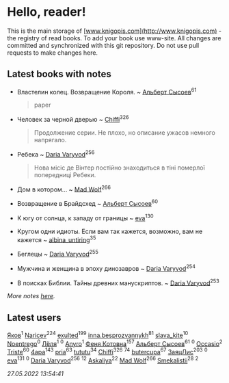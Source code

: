 # Hello, reader!
This is the main storage of [www.knigopis.com](http://www.knigopis.com) - the registry of read books.
To add your book use www-site. All changes are committed and synchronized with this git repository.
Do not use pull requests to make changes here.


## Latest books with notes
* Властелин колец. Возвращение Короля. ~ [Альберт Сысоев](users/474/47446642-vkontakte)<sup>61</sup>
    > paper

* Человек за черной дверью ~ [Chiffi](users/105/105831994080785626680-google)<sup>326</sup>
    > Продолжение серии. Не плохо, но описание ужасов немного напрягало.

* Ребека ~ [Daria Varyvod](users/829/829893410524253-facebook)<sup>256</sup>
    > Нова місіс де Вінтер постійно знаходиться в тіні померлої попередниці Ребеки.

* Дом в котором... ~ [Mad Wolf](users/947/94738840-vkontakte)<sup>266</sup>

* Возвращение в Брайдсхед ~ [Альберт Сысоев](users/474/47446642-vkontakte)<sup>60</sup>

* К югу от солнца, к западу от границы ~ [eva](users/111/111656270551033014778-google)<sup>130</sup>

* Кругом одни идиоты. Если вам так кажется, возможно, вам не кажется ~ [albina_untiring](users/257/2579695-vkontakte)<sup>35</sup>

* Беглецы ~ [Daria Varyvod](users/829/829893410524253-facebook)<sup>255</sup>

* Мужчина и женщина в эпоху динозавров ~ [Daria Varyvod](users/829/829893410524253-facebook)<sup>254</sup>

* В поисках Библии. Тайны древних манускриптов. ~ [Daria Varyvod](users/829/829893410524253-facebook)<sup>253</sup>


_More notes [here](latest_books_with_notes.md)._


## Latest users
[Яков](users/105/105550558690336621150-google)<sup>1</sup> 
[Naricev](users/107/107090515204537133928-google)<sup>224</sup> 
[exulted](users/100/100599204551896265722-google)<sup>199</sup> 
[inna.besprozvannykh](users/733/73323849-yandex)<sup>81</sup> 
[slava_kite](users/134/134671934-vkontakte)<sup>10</sup> 
[Noentrego](users/117/117044164287670732330-google)<sup>0</sup> 
[Лёля](users/116/116548990352210245412-google)<sup>1</sup> 
[](users/100/1001822779-yandex)<sup>0</sup> 
[Anyro](users/114/114881333859552166326-google)<sup>1</sup> 
[Феня Котовна](users/109/109746193906459706720-google)<sup>157</sup> 
[Альберт Сысоев](users/474/47446642-vkontakte)<sup>61</sup> 
[](users/100/100097069456712612136-google)<sup>0</sup> 
[Occasio](users/114/114033154327786537076-google)<sup>2</sup> 
[Triste](users/517/5175580462988229760-mailru)<sup>60</sup> 
[4apa](users/117/117392596378069249667-google)<sup>143</sup> 
[pria](users/128/128917939-vkontakte)<sup>63</sup> 
[tututu](users/135/135685382-vkontakte)<sup>34</sup> 
[Chiffi](users/105/105831994080785626680-google)<sup>326</sup> 
[](users/153/1537586159620888-facebook)<sup>74</sup> 
[butercupa](users/193/193697993-vkontakte)<sup>67</sup> 
[ЗаяцЛис](users/112/112388384595246311466-google)<sup>203</sup> 
[](users/590/590481280-vkontakte)<sup>0</sup> 
[eva](users/111/111656270551033014778-google)<sup>131</sup> 
[](users/108/108468706061728554377-google)<sup>0</sup> 
[Daria Varyvod](users/829/829893410524253-facebook)<sup>256</sup> 
[](users/296/296323488-yandex)<sup>12</sup> 
[Askaliya](users/326/326783541-vkontakte)<sup>22</sup> 
[Mad Wolf](users/947/94738840-vkontakte)<sup>266</sup> 
[Smekalistii](users/864/86487125-vkontakte)<sup>28</sup> 
[](users/105/105823803547377667756-google)<sup>2</sup> 


_27.05.2022 13:54:41_

